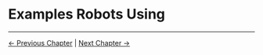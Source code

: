 # Examples Robots Using

----
[← Previous Chapter](../6-SDKDevelopment/README.md) | [Next Chapter →](../8-FilesDownload/README.md)